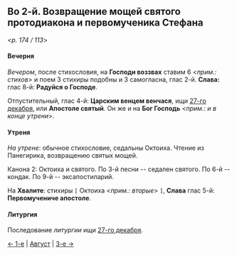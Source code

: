 
## Во 2-й. Возвращение мощей святого протодиакона и первомученика Стефана

<*p. 174 / 113*>

#### Вечерня

*Вечером*, после стихословия, на **Господи воззвах** ставим 6 <*прим.: стихов*> и поем 3 стихиры подобны 
и 3 самогласна, глас 2-й. **Слава:** глас 8-й: **Радуйся о Господе**.

Отпустительный, глас 4-й: **Царским венцем венчася**, ищи [27-го декабря](../12_december/12_27_MES.ru.md),
или **Апостоле святый**. Он же и на **Бог Господь** <*прим.: и в конце утрени*>.

#### Утреня

*На утрене*: обычное стихословие, седальны Октоиха. 
Чтение из Панегирика, возвращению святых мощей.

Канона 2: Октоиха и святого. 
По 3-й песни -- седален святого.
По 6-й -- кондак. 
По 9-й -- эксапостиларий.

На **Хвалите**: стихиры `[` Октоиха <*прим.: вторые*> `]`, **Слава** глас 5-й: **Первомучениче апостоле**.

#### Литургия

Последование *литургии* ищи [27-го декабря](../12_december/12_27_MES.ru.md#Литургия).

[← 1-е](08_01_MES.ru.md) | [Август](README.md#2-й) | [3-е →](08_03_MES.ru.md) 
